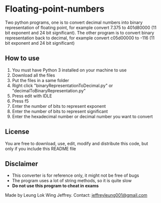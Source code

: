 # Floating-point-numbers
Two python programs, one is to convert decimal numbers into binary representation of floating point, for example convert 7.375 to 401d80000 (11 bit exponent and 24 bit significant). The other program is to convert binary representation back to decimal, for example convert c05d00000 to -116 (11 bit exponent and 24 bit significant)

## How to use
1. You must have Python 3 installed on your machine to use
2. Download all the files
3. Put the files in a same folder
4. Right click "binaryRepresentationToDecimal.py" or "decimalToBinaryRepresentation.py"
5. Press edit with IDLE
6. Press f5
7. Enter the number of bits to represent exponent
8. Enter the number of bits to represent significant
9. Enter the hexadecimal number or decimal number you want to convert

## License 
You are free to download, use, edit, modify and distribute this code, but only if you include this README file

## Disclaimer
* This converter is for reference only, it might not be free of bugs
* The program uses a lot of string methods, so it is quite slow
* **Do not use this program to cheat in exams**

Made by Leung Lok Wing Jeffrey. Contact: jeffreyleung001@gmail.com
